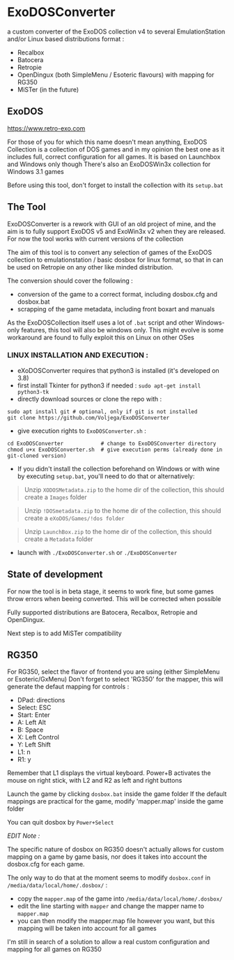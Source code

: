 # ExoDOSConverter

a custom converter of the ExoDOS collection v4 to several EmulationStation and/or Linux based distributions format : 
 - Recalbox
 - Batocera
 - Retropie
 - OpenDingux (both SimpleMenu / Esoteric flavours) with mapping for RG350
 - MiSTer (in the future)

## ExoDOS

https://www.retro-exo.com

For those of you for which this name doesn't mean anything, ExoDOS Collection is a collection of DOS games and in my opinion the best one as it includes full, correct configuration for all games.
It is based on Launchbox and Windows only though
There's also an ExoDOSWin3x collection for Windows 3.1 games

Before using this tool, don't forget to install the collection with its `setup.bat`

## The Tool

ExoDOSConverter is a rework with GUI of an old project of mine, and the aim is to fully support ExoDOS v5 and ExoWin3x v2 when they are released.
For now the tool works with current versions of the collection

The aim of this tool is to convert any selection of games of the ExoDOS collection to emulationstation / basic dosbox for linux format, so that in can be used on Retropie on any other like minded distribution.

The conversion should cover the following :
 - conversion of the game to a correct format, including dosbox.cfg and dosbox.bat
 - scrapping of the game metadata, including front boxart and manuals

As the ExoDOSCollection itself uses a lot of `.bat` script and other Windows-only features, this tool will also be windows only.
This might evolve is some workaround are found to fully exploit this on Linux on other OSes

### LINUX INSTALLATION AND EXECUTION :
- eXoDOSConverter requires that python3 is installed (it's developed on 3.8)
- first install Tkinter for python3 if needed : `sudo apt-get install python3-tk`
- directly download sources or clone the repo with :
 ```
 sudo apt install git # optional, only if git is not installed
 git clone https://github.com/Voljega/ExoDOSConverter
 ```
- give execution rights to `ExoDOSConverter.sh` :
```
cd ExoDOSConverter            # change to ExoDOSConverter directory
chmod u+x ExoDOSConverter.sh  # give execution perms (already done in git-cloned version)
```
- If you didn't install the collection beforehand on Windows or with wine by executing `setup.bat`, you'll need to do that or  alternatively:
>Unzip `XODOSMetadata.zip` to the home dir of the collection, this should create a `Images` folder

>Unzip `!DOSmetadata.zip` to the home dir of the collection, this should create a `eXoDOS/Games/!dos folder`

>Unzip `LaunchBox.zip` to the home dir of the collection, this should create a `Metadata` folder

- launch with `./ExoDOSConverter.sh` or `./ExoDOSConverter`

## State of development

For now the tool is in beta stage, it seems to work fine, but some games throw errors when beeing converted.
This will be corrected when possible

Fully supported distributions are Batocera, Recalbox, Retropie and OpenDingux.

Next step is to add MiSTer compatibility

## RG350

For RG350, select the flavor of frontend you are using (either SimpleMenu or Esoteric/GxMenu)
Don't forget to select 'RG350' for the mapper, this will generate the defaut mapping for controls :
 - DPad: directions
 - Select: ESC
 - Start: Enter
 - A: Left Alt
 - B: Space
 - X: Left Control
 - Y: Left Shift
 - L1: n
 - R1: y
 
 Remember that L1 displays the virtual keyboard.
 Power+B activates the mouse on right stick, with L2 and R2 as left and right buttons 

Launch the game by clicking `dosbox.bat` inside the game folder
If the default mappings are practical for the game, modify 'mapper.map' inside the game folder

You can quit dosbox by `Power+Select`

*EDIT Note :* 

The specific nature of dosbox on RG350 doesn't actually allows for custom mapping on a game by game basis, nor does it takes into account the dosbox.cfg for each game.

The only way to do that at the moment seems to modify `dosbox.conf` in `/media/data/local/home/.dosbox/` :

- copy the `mapper.map` of the game into  `/media/data/local/home/.dosbox/`
- edit the line starting with `mapper` and change the mapper name to `mapper.map`
- you can then modify the mapper.map file however you want, but this mapping will be taken into account for all games

I'm still in search of a solution to allow a real custom configuration and mapping for all games on RG350